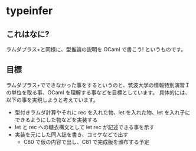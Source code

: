 
# typeinfer

## これはなに?

ラムダプラス+と同様に、型推論の説明を OCaml で書こう! というものです。

## 目標

ラムダプラス+でできなかった事をするというのと、筑波大学の情報特別演習Ｉの単位を取る事、OCaml を理解する事などを目標としています。
具体的には、以下の事を実現しようと考えています。

- 型付きラムダ計算やそれに rec を入れた物、let を入れた物、let を入れ子にできるようにした物などを実装する
- let と rec への糖衣構文として let rec が記述できる事を示す
- 実装を元にした同人誌を書き、コミケなどで出す
  - C80 で仮の内容で出し、C81 で完成版を頒布する予定

